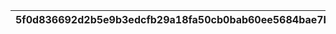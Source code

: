 |5f0d836692d2b5e9b3edcfb29a18fa50cb0bab60ee5684bae7beab264633b198|9d0d8da33af70f99b08c4c5d85b6d9a33383d807d2c46f6fba47fcef6994bf86|7cf0aa1ed7aa33abb943ed387e39b165ed64e8aeb35e3aae77964274bc9760f6|e156d5829069351b3fc8edfc750a2e69e2206c6e485eea5ac37705ff94d6a817|ee2cc32781d8d1d8a1e5011417aea07db7c2eb14c26302ebf4a017b76111e62d|1f12e86144adb62066d1d6a80a7156b5cf72dc73668588367d5880811e797b4d|efba1637a114c0530059f60241616516847cada6fe642a78bed2010bd8db9739|
| --- | --- | --- | --- | --- | --- | --- |